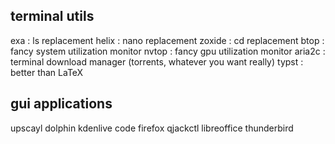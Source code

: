 
## terminal utils
exa     :   ls replacement
helix   :   nano replacement
zoxide  :   cd replacement
btop    :   fancy system utilization monitor
nvtop   :   fancy gpu utilization monitor
aria2c  :   terminal download manager (torrents, whatever you want really)
typst   :   better than LaTeX

## gui applications
upscayl
dolphin
kdenlive
code
firefox
qjackctl
libreoffice
thunderbird